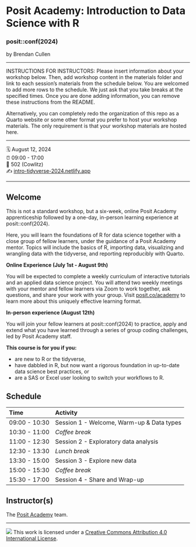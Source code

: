 Posit Academy: Introduction to Data Science with R
================

### posit::conf(2024)

by Brendan Cullen

-----

INSTRUCTIONS FOR INSTRUCTORS: Please insert information about your
workshop below. Then, add workshop content in the materials folder and
link to each session’s materials from the schedule below. You are
welcomed to add more rows to the schedule. We just ask that you take
breaks at the specified times. Once you are done adding information, you
can remove these instructions from the README.

Alternatively, you can completely redo the organization of this repo 
as a Quarto website or some other format you prefer to host your workshop
materials. The only requirement is that your workshop materials are hosted 
here.

-----

:spiral_calendar: August 12, 2024  
:alarm_clock:     09:00 - 17:00  
:hotel:           502 (Cowlitz)  
:writing_hand:    [intro-tidyverse-2024.netlify.app](http://https://intro-tidyverse-2024.netlify.app)

-----

## Welcome

This is not a standard workshop, but a six-week, online Posit Academy apprenticeship followed by a one-day, in-person learning experience at posit::conf(2024).


Here, you will learn the foundations of R for data science together with a close group of fellow learners, under the guidance of a Posit Academy mentor. Topics will include the basics of R, importing data, visualizing and wrangling data with the tidyverse, and reporting reproducibly with Quarto.

**Online Experience (July 1st - August 9th)**

You will be expected to complete a weekly curriculum of interactive tutorials and an applied data science project. You will attend two weekly meetings with your mentor and fellow learners via Zoom to work together, ask questions, and share your work with your group. Visit [posit.co/academy](http://posit.co/academy) to learn more about this uniquely effective learning format.


**In-person experience (August 12th)**

You will join your fellow learners at posit::conf(2024) to practice, apply and extend what you have learned through a series of group coding challenges, led by Posit Academy staff.


**This course is for you if you:**

* are new to R or the tidyverse,
* have dabbled in R, but now want a rigorous foundation in up-to-date data science best practices, or
* are a SAS or Excel user looking to switch your workflows to R.

## Schedule

| Time          | Activity                                  |
| :------------ | :---------------------------------------- |
| 09:00 - 10:30 | Session 1 - Welcome, Warm-up & Data types |
| 10:30 - 11:00 | *Coffee break*                            |
| 11:00 - 12:30 | Session 2 - Exploratory data analysis     |
| 12:30 - 13:30 | *Lunch break*                             |
| 13:30 - 15:00 | Session 3 - Explore new data              |
| 15:00 - 15:30 | *Coffee break*                            |
| 15:30 - 17:00 | Session 4 - Share and Wrap-up             |

## Instructor(s)

The [Posit Academy](https://posit.co/products/enterprise/academy/) team.

-----

![](https://i.creativecommons.org/l/by/4.0/88x31.png) This work is
licensed under a [Creative Commons Attribution 4.0 International
License](https://creativecommons.org/licenses/by/4.0/).
